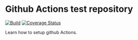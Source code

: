 # Github Actions test repository

[![Build](https://github.com/pts-archive/github-actions-test/workflows/Build/badge.svg)](https://github.com/pts-archive/github-actions-test/actions)
[![Coverage Status](https://coveralls.io/repos/github/pts-archive/github-actions-test/badge.svg)](https://coveralls.io/github/pts-archive/github-actions-test)

Learn how to setup github Actions.
